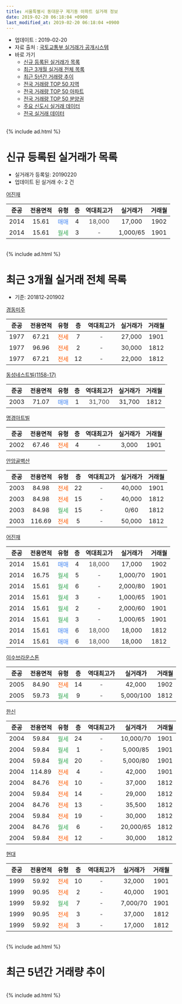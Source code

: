 ```yaml
---
title: 서울특별시 동대문구 제기동 아파트 실거래 정보
date: 2019-02-20 06:18:04 +0900
last_modified_at: 2019-02-20 06:18:04 +0900
---
```


* 업데이트 : 2019-02-20
* 자료 출처 : [국토교통부 실거래가 공개시스템](http://rt.molit.go.kr)
* 바로 가기
    * [신규 등록된 실거래가 목록](#신규-등록된-실거래가-목록)
    * [최근 3개월 실거래 전체 목록](#최근-3개월-실거래-전체-목록)
    * [최근 5년간 거래량 추이](#최근-5년간-거래량-추이)
    * [전국 거래량 TOP 50 지역](https://inasie.github.io/apt-trade-info/최근-3개월-전국에서-가장-거래가-많이-발생한-지역)
    * [전국 거래량 TOP 50 아파트](https://inasie.github.io/apt-trade-info/최근-3개월-전국에서-가장-거래가-많이-발생한-아파트)
    * [전국 거래량 TOP 50 분양권](https://inasie.github.io/apt-trade-info/최근-3개월-전국에서-가장-거래가-많이-발생한-분양권)
    * [주요 신도시 실거래 데이터](https://inasie.github.io/apt-trade-info/주요-신도시)
    * [전국 실거래 데이터](https://inasie.github.io/apt-trade-info/전국)
<br>
{% include ad.html %}
<br>

# 신규 등록된 실거래가 목록
* 실거래가 등록일: 20190220
* 업데이트 된 실거래 수: 2 건


[어진재](https://search.naver.com/search.naver?query=%EC%84%9C%EC%9A%B8%ED%8A%B9%EB%B3%84%EC%8B%9C+%EB%8F%99%EB%8C%80%EB%AC%B8%EA%B5%AC+%EC%A0%9C%EA%B8%B0%EB%8F%99+%EC%96%B4%EC%A7%84%EC%9E%AC)

|준공|전용면적|유형|층|역대최고가|실거래가|거래월|
|:---:|:---:|:---:|:---:|:---:|:---:|:---:|
|2014|15.61|<span style="color:#4285f3">매매</span>|4|<span style="color:#444444">18,000</span>|17,000|1902|
|2014|15.61|<span style="color:#34a853">월세</span>|3|<span style="color:#444444">-</span>|1,000/65|1901|


<br>
{% include ad.html %}
<br>

# 최근 3개월 실거래 전체 목록
* 기준: 201812-201902


[경동미주](https://search.naver.com/search.naver?query=%EC%84%9C%EC%9A%B8%ED%8A%B9%EB%B3%84%EC%8B%9C+%EB%8F%99%EB%8C%80%EB%AC%B8%EA%B5%AC+%EC%A0%9C%EA%B8%B0%EB%8F%99+%EA%B2%BD%EB%8F%99%EB%AF%B8%EC%A3%BC)

|준공|전용면적|유형|층|역대최고가|실거래가|거래월|
|:---:|:---:|:---:|:---:|:---:|:---:|:---:|
|1977|67.21|<span style="color:#ff5a00">전세</span>|7|<span style="color:#444444">-</span>|27,000|1901|
|1977|96.96|<span style="color:#ff5a00">전세</span>|2|<span style="color:#444444">-</span>|30,000|1812|
|1977|67.21|<span style="color:#ff5a00">전세</span>|12|<span style="color:#444444">-</span>|22,000|1812|

[동성네스트빌(1158-17)](https://search.naver.com/search.naver?query=%EC%84%9C%EC%9A%B8%ED%8A%B9%EB%B3%84%EC%8B%9C+%EB%8F%99%EB%8C%80%EB%AC%B8%EA%B5%AC+%EC%A0%9C%EA%B8%B0%EB%8F%99+%EB%8F%99%EC%84%B1%EB%84%A4%EC%8A%A4%ED%8A%B8%EB%B9%8C%281158-17%29)

|준공|전용면적|유형|층|역대최고가|실거래가|거래월|
|:---:|:---:|:---:|:---:|:---:|:---:|:---:|
|2003|71.07|<span style="color:#4285f3">매매</span>|1|<span style="color:#444444">31,700</span>|31,700|1812|

[명경아트빌](https://search.naver.com/search.naver?query=%EC%84%9C%EC%9A%B8%ED%8A%B9%EB%B3%84%EC%8B%9C+%EB%8F%99%EB%8C%80%EB%AC%B8%EA%B5%AC+%EC%A0%9C%EA%B8%B0%EB%8F%99+%EB%AA%85%EA%B2%BD%EC%95%84%ED%8A%B8%EB%B9%8C)

|준공|전용면적|유형|층|역대최고가|실거래가|거래월|
|:---:|:---:|:---:|:---:|:---:|:---:|:---:|
|2002|67.46|<span style="color:#ff5a00">전세</span>|4|<span style="color:#444444">-</span>|3,000|1901|

[안암골벽산](https://search.naver.com/search.naver?query=%EC%84%9C%EC%9A%B8%ED%8A%B9%EB%B3%84%EC%8B%9C+%EB%8F%99%EB%8C%80%EB%AC%B8%EA%B5%AC+%EC%A0%9C%EA%B8%B0%EB%8F%99+%EC%95%88%EC%95%94%EA%B3%A8%EB%B2%BD%EC%82%B0)

|준공|전용면적|유형|층|역대최고가|실거래가|거래월|
|:---:|:---:|:---:|:---:|:---:|:---:|:---:|
|2003|84.98|<span style="color:#ff5a00">전세</span>|22|<span style="color:#444444">-</span>|40,000|1901|
|2003|84.98|<span style="color:#ff5a00">전세</span>|15|<span style="color:#444444">-</span>|40,000|1812|
|2003|84.98|<span style="color:#34a853">월세</span>|15|<span style="color:#444444">-</span>|0/60|1812|
|2003|116.69|<span style="color:#ff5a00">전세</span>|5|<span style="color:#444444">-</span>|50,000|1812|

[어진재](https://search.naver.com/search.naver?query=%EC%84%9C%EC%9A%B8%ED%8A%B9%EB%B3%84%EC%8B%9C+%EB%8F%99%EB%8C%80%EB%AC%B8%EA%B5%AC+%EC%A0%9C%EA%B8%B0%EB%8F%99+%EC%96%B4%EC%A7%84%EC%9E%AC)

|준공|전용면적|유형|층|역대최고가|실거래가|거래월|
|:---:|:---:|:---:|:---:|:---:|:---:|:---:|
|2014|15.61|<span style="color:#4285f3">매매</span>|4|<span style="color:#444444">18,000</span>|17,000|1902|
|2014|16.75|<span style="color:#34a853">월세</span>|5|<span style="color:#444444">-</span>|1,000/70|1901|
|2014|15.61|<span style="color:#34a853">월세</span>|6|<span style="color:#444444">-</span>|2,000/80|1901|
|2014|15.61|<span style="color:#34a853">월세</span>|3|<span style="color:#444444">-</span>|1,000/65|1901|
|2014|15.61|<span style="color:#34a853">월세</span>|2|<span style="color:#444444">-</span>|2,000/60|1901|
|2014|15.61|<span style="color:#34a853">월세</span>|3|<span style="color:#444444">-</span>|1,000/65|1901|
|2014|15.61|<span style="color:#4285f3">매매</span>|6|<span style="color:#444444">18,000</span>|18,000|1812|
|2014|15.61|<span style="color:#4285f3">매매</span>|6|<span style="color:#444444">18,000</span>|18,000|1812|

[이수브라운스톤](https://search.naver.com/search.naver?query=%EC%84%9C%EC%9A%B8%ED%8A%B9%EB%B3%84%EC%8B%9C+%EB%8F%99%EB%8C%80%EB%AC%B8%EA%B5%AC+%EC%A0%9C%EA%B8%B0%EB%8F%99+%EC%9D%B4%EC%88%98%EB%B8%8C%EB%9D%BC%EC%9A%B4%EC%8A%A4%ED%86%A4)

|준공|전용면적|유형|층|역대최고가|실거래가|거래월|
|:---:|:---:|:---:|:---:|:---:|:---:|:---:|
|2005|84.90|<span style="color:#ff5a00">전세</span>|14|<span style="color:#444444">-</span>|42,000|1902|
|2005|59.73|<span style="color:#34a853">월세</span>|9|<span style="color:#444444">-</span>|5,000/100|1812|

[한신](https://search.naver.com/search.naver?query=%EC%84%9C%EC%9A%B8%ED%8A%B9%EB%B3%84%EC%8B%9C+%EB%8F%99%EB%8C%80%EB%AC%B8%EA%B5%AC+%EC%A0%9C%EA%B8%B0%EB%8F%99+%ED%95%9C%EC%8B%A0)

|준공|전용면적|유형|층|역대최고가|실거래가|거래월|
|:---:|:---:|:---:|:---:|:---:|:---:|:---:|
|2004|59.84|<span style="color:#34a853">월세</span>|24|<span style="color:#444444">-</span>|10,000/70|1901|
|2004|59.84|<span style="color:#34a853">월세</span>|1|<span style="color:#444444">-</span>|5,000/85|1901|
|2004|59.84|<span style="color:#34a853">월세</span>|20|<span style="color:#444444">-</span>|5,000/80|1901|
|2004|114.89|<span style="color:#ff5a00">전세</span>|4|<span style="color:#444444">-</span>|42,000|1901|
|2004|84.76|<span style="color:#ff5a00">전세</span>|10|<span style="color:#444444">-</span>|37,000|1812|
|2004|59.84|<span style="color:#ff5a00">전세</span>|14|<span style="color:#444444">-</span>|29,000|1812|
|2004|84.76|<span style="color:#ff5a00">전세</span>|13|<span style="color:#444444">-</span>|35,500|1812|
|2004|59.84|<span style="color:#ff5a00">전세</span>|19|<span style="color:#444444">-</span>|30,000|1812|
|2004|84.76|<span style="color:#34a853">월세</span>|6|<span style="color:#444444">-</span>|20,000/65|1812|
|2004|59.84|<span style="color:#ff5a00">전세</span>|12|<span style="color:#444444">-</span>|30,000|1812|

[현대](https://search.naver.com/search.naver?query=%EC%84%9C%EC%9A%B8%ED%8A%B9%EB%B3%84%EC%8B%9C+%EB%8F%99%EB%8C%80%EB%AC%B8%EA%B5%AC+%EC%A0%9C%EA%B8%B0%EB%8F%99+%ED%98%84%EB%8C%80)

|준공|전용면적|유형|층|역대최고가|실거래가|거래월|
|:---:|:---:|:---:|:---:|:---:|:---:|:---:|
|1999|59.92|<span style="color:#ff5a00">전세</span>|10|<span style="color:#444444">-</span>|32,000|1901|
|1999|90.95|<span style="color:#ff5a00">전세</span>|2|<span style="color:#444444">-</span>|40,000|1901|
|1999|59.92|<span style="color:#34a853">월세</span>|7|<span style="color:#444444">-</span>|7,000/70|1901|
|1999|90.95|<span style="color:#ff5a00">전세</span>|3|<span style="color:#444444">-</span>|37,000|1812|
|1999|59.92|<span style="color:#ff5a00">전세</span>|3|<span style="color:#444444">-</span>|17,000|1812|


<br>
{% include ad.html %}
<br>

# 최근 5년간 거래량 추이


<div style="width:100%;">
    <canvas id="deal_progress" height="200"></canvas>
</div>

<script>
new Chart(document.getElementById("deal_progress"), {
    type: 'line',
    data: {
        labels: ['201402','201403','201404','201405','201406','201407','201408','201409','201410','201411','201412','201501','201502','201503','201504','201505','201506','201507','201508','201509','201510','201511','201512','201601','201602','201603','201604','201605','201606','201607','201608','201609','201610','201611','201612','201701','201702','201703','201704','201705','201706','201707','201708','201709','201710','201711','201712','201801','201802','201803','201804','201805','201806','201807','201808','201809','201810','201811','201812','201901','201902'],
        datasets: [{
            label: '매매',
            pointRadius: 1,
            data: [11, 15, 16, 10, 18, 28, 20, 17, 22, 8, 12, 21, 19, 30, 35, 16, 15, 29, 20, 19, 9, 13, 23, 9, 15, 24, 18, 19, 24, 29, 22, 16, 26, 11, 8, 11, 10, 7, 11, 13, 17, 25, 16, 10, 8, 13, 17, 24, 17, 20, 8, 5, 13, 11, 18, 10, 4, 1, 3, 0, 1],
            borderColor: "rgba(255, 201, 14, 1)",
            backgroundColor: "rgba(255, 201, 14, 0.5)",
            fill: false,
            lineTension: 0
        },{
            label: '전월세',
            pointRadius: 1,
            data: [23, 0, 17, 14, 15, 8, 15, 15, 20, 19, 16, 15, 18, 21, 19, 13, 20, 15, 22, 13, 18, 10, 21, 15, 15, 12, 16, 14, 6, 7, 17, 11, 20, 11, 20, 16, 14, 20, 16, 14, 12, 15, 15, 11, 15, 17, 15, 24, 18, 18, 14, 7, 17, 10, 10, 8, 30, 18, 14, 15, 1],
            borderColor: "rgba(0, 141, 185, 1)",
            backgroundColor: "rgba(0, 141, 185, 0.5)",
            fill: false,
            lineTension: 0
        }
        ]
    },
    options: {
        responsive: true,
        title: {
            display: false
        },
        tooltips: {
            mode: 'index',
            intersect: false
        },
        hover: {
            mode: 'nearest',
            intersect: true
        },
        scales: {
            xAxes: [{
                display: true,
                scaleLabel: {
                    display: true,
                    labelString: '년/월'
                }
            }],
            yAxes: [{
                display: true,
                ticks: {
                    suggestedMin: 0,
                },
                scaleLabel: {
                    display: true,
                    labelString: '실거래 수'
                }
            }]
        }
    }
});

</script>


<br>
{% include ad.html %}
<br>

